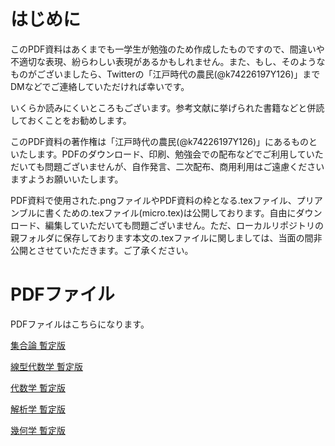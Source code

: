 # はじめに
このPDF資料はあくまでも一学生が勉強のため作成したものですので、間違いや不適切な表現、紛らわしい表現があるかもしれません。また、もし、そのようなものがございましたら、Twitterの「江戸時代の農民(@k74226197Y126)」までDMなどでご連絡していただければ幸いです。

いくらか読みにくいところもございます。参考文献に挙げられた書籍などと併読しておくことをお勧めします。

このPDF資料の著作権は「江戸時代の農民(@k74226197Y126)」にあるものといたします。PDFのダウンロード、印刷、勉強会での配布などでご利用していただいても問題ございませんが、自作発言、二次配布、商用利用はご遠慮くださいますようお願いいたします。

PDF資料で使用された.pngファイルやPDF資料の枠となる.texファイル、プリアンブルに書くための.texファイル(micro.tex)は公開しております。自由にダウンロード、編集していただいても問題ございません。ただ、ローカルリポジトリの親フォルダに保存しております本文の.texファイルに関しましては、当面の間非公開とさせていただきます。ご了承ください。

# PDFファイル
PDFファイルはこちらになります。

[集合論 暫定版](https://github.com/frmrnthdr/mathematics_public/blob/main/1p.pdf)

[線型代数学 暫定版](https://github.com/frmrnthdr/mathematics_public/blob/main/2p.pdf)

[代数学 暫定版](https://github.com/frmrnthdr/mathematics_public/blob/main/3p.pdf)

[解析学 暫定版](https://github.com/frmrnthdr/mathematics_public/blob/main/4p.pdf)

[幾何学 暫定版](https://github.com/frmrnthdr/mathematics_public/blob/main/8p.pdf)
